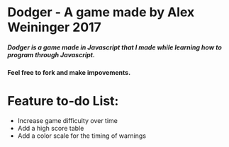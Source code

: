 # Dodger - A game made by Alex Weininger 2017

##### Dodger is a game made in Javascript that I made while learning how to program through Javascript.

#### Feel free to fork and make impovements.

# Feature to-do List:
* Increase game difficulty over time
* Add a high score table
* Add a color scale for the timing of warnings
